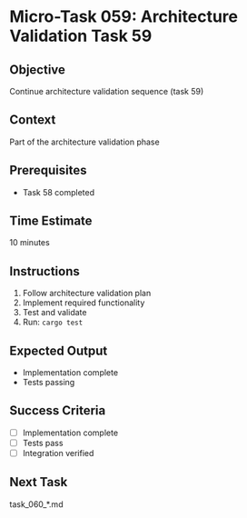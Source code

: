 # Micro-Task 059: Architecture Validation Task 59

## Objective
Continue architecture validation sequence (task 59)

## Context
Part of the architecture validation phase

## Prerequisites
- Task 58 completed

## Time Estimate
10 minutes

## Instructions
1. Follow architecture validation plan
2. Implement required functionality
3. Test and validate
4. Run: `cargo test`

## Expected Output
- Implementation complete
- Tests passing

## Success Criteria
- [ ] Implementation complete
- [ ] Tests pass
- [ ] Integration verified

## Next Task
task_060_*.md